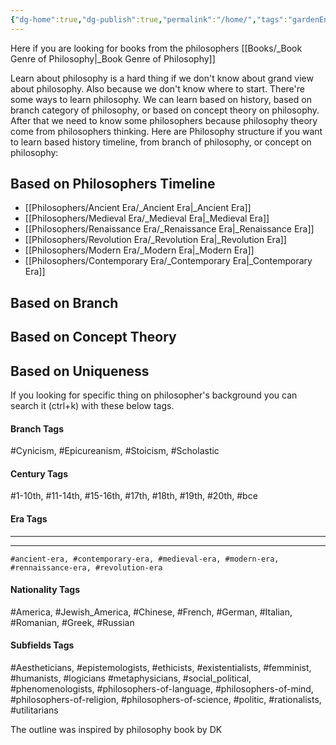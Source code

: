 ```yaml
---
{"dg-home":true,"dg-publish":true,"permalink":"/home/","tags":"gardenEntry","dgPassFrontmatter":true}
---
```


Here if you are looking for books from the philosophers [[Books/_Book Genre of Philosophy\|_Book Genre of Philosophy]]

Learn about philosophy is a hard thing if we don't know about grand view about philosophy. Also because we don't know where to start. There're some ways to learn philosophy. We can learn based on history, based on branch category of philosophy, or based on concept theory on philosophy. After that we need to know some philosophers because philosophy theory come from philosophers thinking. Here are Philosophy structure if you want to learn based history timeline, from branch of philosophy, or concept on philosophy:

## Based on Philosophers Timeline

<div class="transclusion internal-embed is-loaded"><div class="markdown-embed">



- [[Philosophers/Ancient Era/_Ancient Era\|_Ancient Era]]
- [[Philosophers/Medieval Era/_Medieval Era\|_Medieval Era]]
- [[Philosophers/Renaissance Era/_Renaissance Era\|_Renaissance Era]]
- [[Philosophers/Revolution Era/_Revolution Era\|_Revolution Era]]
- [[Philosophers/Modern Era/_Modern Era\|_Modern Era]]
- [[Philosophers/Contemporary Era/_Contemporary Era\|_Contemporary Era]]

</div></div>


## Based on Branch

<div class="transclusion internal-embed is-loaded"><div class="markdown-embed">





</div></div>


## Based on Concept Theory

<div class="transclusion internal-embed is-loaded"><div class="markdown-embed">





</div></div>




## Based on Uniqueness
If you looking for specific thing on philosopher's background you can search it (ctrl+k) with these below tags. 
#### Branch Tags

<div class="transclusion internal-embed is-loaded"><div class="markdown-embed">



#Cynicism, #Epicureanism, #Stoicism, #Scholastic

</div></div>


#### Century Tags

<div class="transclusion internal-embed is-loaded"><div class="markdown-embed">



#1-10th, #11-14th, #15-16th, #17th, #18th, #19th, #20th, #bce

</div></div>


#### Era Tags

<div class="transclusion internal-embed is-loaded"><div class="markdown-embed">



---
---
```
#ancient-era, #contemporary-era, #medieval-era, #modern-era, #rennaissance-era, #revolution-era
```

</div></div>


#### Nationality Tags

<div class="transclusion internal-embed is-loaded"><div class="markdown-embed">



#America, #Jewish_America, #Chinese, #French, #German, #Italian, #Romanian, #Greek, #Russian

</div></div>


#### Subfields Tags

<div class="transclusion internal-embed is-loaded"><div class="markdown-embed">



#Aestheticians, #epistemologists, #ethicists, #existentialists, #femminist, #humanists, #logicians #metaphysicians, #social_political, #phenomenologists, #philosophers-of-language, #philosophers-of-mind, #philosophers-of-religion, #philosophers-of-science, #politic, #rationalists, #utilitarians



</div></div>



The outline was inspired by philosophy book by DK